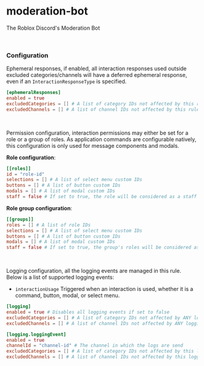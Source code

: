 # moderation-bot
The Roblox Discord's Moderation Bot

<br>

### Configuration

Ephemeral responses, if enabled, all interaction responses used outside excluded categories/channels will have a deferred ephemeral response, even if an `InteractionResponseType` is specified.
```toml
[ephemeralResponses]
enabled = true
excludedCategories = [] # A list of category IDs not affected by this rule
excludedChannels = [] # A list of channel IDs not affected by this rule
```
<br>

Permission configuration, interaction permissions may either be set for a role or a group of roles. As application commands are configurable natively, this configuration is only used for message components and modals.

**Role configuration**:
```toml
[[roles]]
id = "role-id"
selections = [] # A list of select menu custom IDs
buttons = [] # A list of button custom IDs
modals = [] # A list of modal custom IDs
staff = false # If set to true, the role will be considered as a staff role
```

**Role group configuration**:
```toml
[[groups]]
roles = [] # A list of role IDs
selections = [] # A list of select menu custom IDs
buttons = [] # A list of button custom IDs
modals = [] # A list of modal custom IDs
staff = false # If set to true, the group's roles will be considered as a staff roles
```
<br>

Logging configuration, all the logging events are managed in this rule. Below is a list of supported logging events:

* `interactionUsage` Triggered when an interaction is used, whether it is a command, button, modal, or select menu.
```toml
[logging]
enabled = true # Disables all logging events if set to false
excludedCategories = [] # A list of category IDs not affected by ANY logging events
excludedChannels = [] # A list of channel IDs not affected by ANY logging events

[logging.loggingEvent]
enabled = true
channelId = "channel-id" # The channel in which the logs are send
excludedCategories = [] # A list of category IDs not affected by this logging event
excludedChannels = [] # A list of channel IDs not affected by this logging event
```